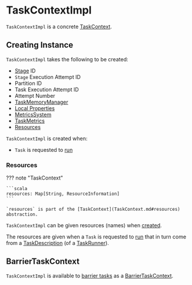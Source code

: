 # TaskContextImpl

`TaskContextImpl` is a concrete [TaskContext](TaskContext.md).

## Creating Instance

`TaskContextImpl` takes the following to be created:

* <span id="stageId"> [Stage](Stage.md) ID
* <span id="stageAttemptNumber"> `Stage` Execution Attempt ID
* <span id="partitionId"> Partition ID
* <span id="taskAttemptId"> Task Execution Attempt ID
* <span id="attemptNumber"> Attempt Number
* <span id="taskMemoryManager"> [TaskMemoryManager](../memory/TaskMemoryManager.md)
* <span id="localProperties"> [Local Properties](../SparkContext.md#localProperties)
* <span id="metricsSystem"> [MetricsSystem](../metrics/MetricsSystem.md)
* <span id="taskMetrics"> [TaskMetrics](../executor/TaskMetrics.md)
* [Resources](#resources)

`TaskContextImpl` is created when:

* `Task` is requested to [run](Task.md#run)

### Resources

??? note "TaskContext"

    ```scala
    resources: Map[String, ResourceInformation]
    ```

    `resources` is part of the [TaskContext](TaskContext.md#resources) abstraction.

`TaskContextImpl` can be given resources (names) when [created](#creating-instance).

The resources are given when a `Task` is requested to [run](Task.md#run) that in turn come from a [TaskDescription](TaskDescription.md#resources) (of a [TaskRunner](../executor/TaskRunner.md#taskDescription)).

## <span id="BarrierTaskContext"> BarrierTaskContext

`TaskContextImpl` is available to [barrier tasks](Task.md#isBarrier) as a [BarrierTaskContext](../barrier-execution-mode/BarrierTaskContext.md).
